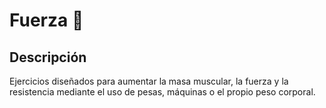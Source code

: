 # Fuerza 💪

## Descripción
Ejercicios diseñados para aumentar la masa muscular, la fuerza y la resistencia mediante el uso de pesas, máquinas o el propio peso corporal.
